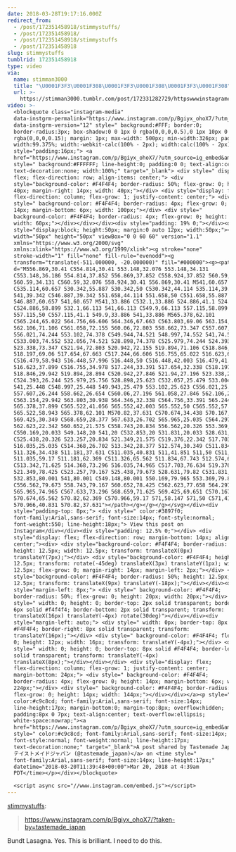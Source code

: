 ```yaml
---
date: 2018-03-28T19:17:16.000Z
redirect_from:
  - /post/172351458918/stimmystuffs/
  - /post/172351458918/
  - /post/172351458918/stimmystuffs
  - /post/172351458918
slug: stimmystuffs
tumblrid: 172351458918
type: video
via:
  name: stimman3000
  title: "\U0001F3F3️‍\U0001F308\U0001F3F3️‍\U0001F308\U0001F3F3️‍\U0001F308"
  url: >-
    https://stimman3000.tumblr.com/post/172331282729/httpswwwinstagramcompbgiyxohox7taken-by-t
video: >-
  <blockquote class="instagram-media"
  data-instgrm-permalink="https://www.instagram.com/p/Bgiyx_ohoX7/?utm_source=ig_embed&amp;utm_medium=loading"
  data-instgrm-version="12" style=" background:#FFF; border:0;
  border-radius:3px; box-shadow:0 0 1px 0 rgba(0,0,0,0.5),0 1px 10px 0
  rgba(0,0,0,0.15); margin: 1px; max-width: 500px; min-width:326px; padding:0;
  width:99.375%; width:-webkit-calc(100% - 2px); width:calc(100% - 2px);"><div
  style="padding:16px;"> <a
  href="https://www.instagram.com/p/Bgiyx_ohoX7/?utm_source=ig_embed&amp;utm_medium=loading"
  style=" background:#FFFFFF; line-height:0; padding:0 0; text-align:center;
  text-decoration:none; width:100%;" target="_blank"> <div style=" display:
  flex; flex-direction: row; align-items: center;"> <div
  style="background-color: #F4F4F4; border-radius: 50%; flex-grow: 0; height:
  40px; margin-right: 14px; width: 40px;"></div> <div style="display: flex;
  flex-direction: column; flex-grow: 1; justify-content: center;"> <div
  style=" background-color: #F4F4F4; border-radius: 4px; flex-grow: 0; height:
  14px; margin-bottom: 6px; width: 100px;"></div> <div style="
  background-color: #F4F4F4; border-radius: 4px; flex-grow: 0; height: 14px;
  width: 60px;"></div></div></div><div style="padding: 19% 0;"></div><div
  style="display:block; height:50px; margin:0 auto 12px; width:50px;"><svg
  width="50px" height="50px" viewBox="0 0 60 60" version="1.1"
  xmlns="https://www.w3.org/2000/svg"
  xmlns:xlink="https://www.w3.org/1999/xlink"><g stroke="none"
  stroke-width="1" fill="none" fill-rule="evenodd"><g
  transform="translate(-511.000000, -20.000000)" fill="#000000"><g><path
  d="M556.869,30.41 C554.814,30.41 553.148,32.076 553.148,34.131
  C553.148,36.186 554.814,37.852 556.869,37.852 C558.924,37.852 560.59,36.186
  560.59,34.131 C560.59,32.076 558.924,30.41 556.869,30.41 M541,60.657
  C535.114,60.657 530.342,55.887 530.342,50 C530.342,44.114 535.114,39.342
  541,39.342 C546.887,39.342 551.658,44.114 551.658,50 C551.658,55.887
  546.887,60.657 541,60.657 M541,33.886 C532.1,33.886 524.886,41.1 524.886,50
  C524.886,58.899 532.1,66.113 541,66.113 C549.9,66.113 557.115,58.899
  557.115,50 C557.115,41.1 549.9,33.886 541,33.886 M565.378,62.101
  C565.244,65.022 564.756,66.606 564.346,67.663 C563.803,69.06 563.154,70.057
  562.106,71.106 C561.058,72.155 560.06,72.803 558.662,73.347 C557.607,73.757
  556.021,74.244 553.102,74.378 C549.944,74.521 548.997,74.552 541,74.552
  C533.003,74.552 532.056,74.521 528.898,74.378 C525.979,74.244 524.393,73.757
  523.338,73.347 C521.94,72.803 520.942,72.155 519.894,71.106 C518.846,70.057
  518.197,69.06 517.654,67.663 C517.244,66.606 516.755,65.022 516.623,62.101
  C516.479,58.943 516.448,57.996 516.448,50 C516.448,42.003 516.479,41.056
  516.623,37.899 C516.755,34.978 517.244,33.391 517.654,32.338 C518.197,30.938
  518.846,29.942 519.894,28.894 C520.942,27.846 521.94,27.196 523.338,26.654
  C524.393,26.244 525.979,25.756 528.898,25.623 C532.057,25.479 533.004,25.448
  541,25.448 C548.997,25.448 549.943,25.479 553.102,25.623 C556.021,25.756
  557.607,26.244 558.662,26.654 C560.06,27.196 561.058,27.846 562.106,28.894
  C563.154,29.942 563.803,30.938 564.346,32.338 C564.756,33.391 565.244,34.978
  565.378,37.899 C565.522,41.056 565.552,42.003 565.552,50 C565.552,57.996
  565.522,58.943 565.378,62.101 M570.82,37.631 C570.674,34.438 570.167,32.258
  569.425,30.349 C568.659,28.377 567.633,26.702 565.965,25.035 C564.297,23.368
  562.623,22.342 560.652,21.575 C558.743,20.834 556.562,20.326 553.369,20.18
  C550.169,20.033 549.148,20 541,20 C532.853,20 531.831,20.033 528.631,20.18
  C525.438,20.326 523.257,20.834 521.349,21.575 C519.376,22.342 517.703,23.368
  516.035,25.035 C514.368,26.702 513.342,28.377 512.574,30.349 C511.834,32.258
  511.326,34.438 511.181,37.631 C511.035,40.831 511,41.851 511,50 C511,58.147
  511.035,59.17 511.181,62.369 C511.326,65.562 511.834,67.743 512.574,69.651
  C513.342,71.625 514.368,73.296 516.035,74.965 C517.703,76.634 519.376,77.658
  521.349,78.425 C523.257,79.167 525.438,79.673 528.631,79.82 C531.831,79.965
  532.853,80.001 541,80.001 C549.148,80.001 550.169,79.965 553.369,79.82
  C556.562,79.673 558.743,79.167 560.652,78.425 C562.623,77.658 564.297,76.634
  565.965,74.965 C567.633,73.296 568.659,71.625 569.425,69.651 C570.167,67.743
  570.674,65.562 570.82,62.369 C570.966,59.17 571,58.147 571,50 C571,41.851
  570.966,40.831 570.82,37.631"></path></g></g></g></svg></div><div
  style="padding-top: 8px;"> <div style=" color:#3897f0;
  font-family:Arial,sans-serif; font-size:14px; font-style:normal;
  font-weight:550; line-height:18px;"> View this post on
  Instagram</div></div><div style="padding: 12.5% 0;"></div> <div
  style="display: flex; flex-direction: row; margin-bottom: 14px; align-items:
  center;"><div> <div style="background-color: #F4F4F4; border-radius: 50%;
  height: 12.5px; width: 12.5px; transform: translateX(0px)
  translateY(7px);"></div> <div style="background-color: #F4F4F4; height:
  12.5px; transform: rotate(-45deg) translateX(3px) translateY(1px); width:
  12.5px; flex-grow: 0; margin-right: 14px; margin-left: 2px;"></div> <div
  style="background-color: #F4F4F4; border-radius: 50%; height: 12.5px; width:
  12.5px; transform: translateX(9px) translateY(-18px);"></div></div><div
  style="margin-left: 8px;"> <div style=" background-color: #F4F4F4;
  border-radius: 50%; flex-grow: 0; height: 20px; width: 20px;"></div> <div
  style=" width: 0; height: 0; border-top: 2px solid transparent; border-left:
  6px solid #f4f4f4; border-bottom: 2px solid transparent; transform:
  translateX(16px) translateY(-4px) rotate(30deg)"></div></div><div
  style="margin-left: auto;"> <div style=" width: 0px; border-top: 8px solid
  #F4F4F4; border-right: 8px solid transparent; transform:
  translateY(16px);"></div> <div style=" background-color: #F4F4F4; flex-grow:
  0; height: 12px; width: 16px; transform: translateY(-4px);"></div> <div
  style=" width: 0; height: 0; border-top: 8px solid #F4F4F4; border-left: 8px
  solid transparent; transform: translateY(-4px)
  translateX(8px);"></div></div></div> <div style="display: flex;
  flex-direction: column; flex-grow: 1; justify-content: center;
  margin-bottom: 24px;"> <div style=" background-color: #F4F4F4;
  border-radius: 4px; flex-grow: 0; height: 14px; margin-bottom: 6px; width:
  224px;"></div> <div style=" background-color: #F4F4F4; border-radius: 4px;
  flex-grow: 0; height: 14px; width: 144px;"></div></div></a><p style="
  color:#c9c8cd; font-family:Arial,sans-serif; font-size:14px;
  line-height:17px; margin-bottom:0; margin-top:8px; overflow:hidden;
  padding:8px 0 7px; text-align:center; text-overflow:ellipsis;
  white-space:nowrap;"><a
  href="https://www.instagram.com/p/Bgiyx_ohoX7/?utm_source=ig_embed&amp;utm_medium=loading"
  style=" color:#c9c8cd; font-family:Arial,sans-serif; font-size:14px;
  font-style:normal; font-weight:normal; line-height:17px;
  text-decoration:none;" target="_blank">A post shared by Tastemade Japan
  テイストメイドジャパン (@tastemade_japan)</a> on <time style="
  font-family:Arial,sans-serif; font-size:14px; line-height:17px;"
  datetime="2018-03-20T11:39:48+00:00">Mar 20, 2018 at 4:39am
  PDT</time></p></div></blockquote>

  <script async src="//www.instagram.com/embed.js"></script>
---
```

<p><a href="http://stimmystuffs.com/post/172331282729/httpswwwinstagramcompbgiyxohox7taken-by-t" class="tumblr_blog">stimmystuffs</a>:</p>

<blockquote><p><a href="https://www.instagram.com/p/Bgiyx_ohoX7/?taken-by=tastemade_japan">https://www.instagram.com/p/Bgiyx_ohoX7/?taken-by=tastemade_japan</a><br/></p></blockquote>

<p>Bundt Lasagna.  Yes.  This is brilliant.  I need to do this.</p>
